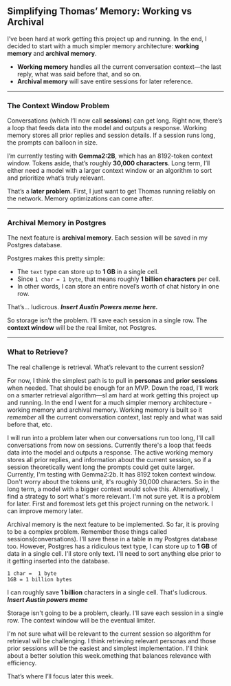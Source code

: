 ## Simplifying Thomas’ Memory: Working vs Archival

I’ve been hard at work getting this project up and running. In the end, I decided to start with a much simpler memory architecture: **working memory** and **archival memory**.

* **Working memory** handles all the current conversation context—the last reply, what was said before that, and so on.
* **Archival memory** will save entire sessions for later reference.

---

### The Context Window Problem

Conversations (which I’ll now call **sessions**) can get long. Right now, there’s a loop that feeds data into the model and outputs a response. Working memory stores all prior replies and session details. If a session runs long, the prompts can balloon in size.

I’m currently testing with **Gemma2:2B**, which has an 8192-token context window. Tokens aside, that’s roughly **30,000 characters**. Long term, I’ll either need a model with a larger context window or an algorithm to sort and prioritize what’s truly relevant.

That’s a **later problem**. First, I just want to get Thomas running reliably on the network. Memory optimizations can come after.

---

### Archival Memory in Postgres

The next feature is **archival memory**. Each session will be saved in my Postgres database.

Postgres makes this pretty simple:

* The `text` type can store up to **1 GB** in a single cell.
* Since `1 char = 1 byte`, that means roughly **1 billion characters** per cell.
* In other words, I can store an entire novel’s worth of chat history in one row.

That’s… ludicrous.
***Insert Austin Powers meme here.***

So storage isn’t the problem. I’ll save each session in a single row. The **context window** will be the real limiter, not Postgres.

---

### What to Retrieve?

The real challenge is retrieval. What’s relevant to the current session?

For now, I think the simplest path is to pull in **personas** and **prior sessions** when needed. That should be enough for an MVP. Down the road, I’ll work on a smarter retrieval algorithm—sI am hard at work getting this project up and running. In the end I went for a much simpler memory architecture - working memory and archival memory. Working memory is built so it *remember* all the current conversation context, last reply and what was said before that, etc.

I will run into a problem later when our conversations run too long, I'll call conversations from now on sessions. Currently there's a loop that feeds data into the model and outputs a response. The active working memory stores all prior replies, and information about the current session, so if a session theoretically went long the prompts could get quite larger. Currently, I'm testing with Gemma2:2b. It has 8192 token context window. Don't worry about the tokens unit, it's roughly 30,000 characters. So in the long term, a model with a bigger context would solve this. Alternatively, I find a strategy to sort what's more relevant. I'm not sure yet. It is a problem for later. First and foremost lets get this project running on the network. I can improve memory later.

Archival memory is the next feature to be implemented. So far, it is proving to be a complex problem. Remember those things called sessions(conversations). I'll save these in a table in my Postgres database too. However, Postgres has a ridiculous text type, I can store up to **1 GB** of data in a single cell. I'll store only text. I'll need to sort anything else prior to it getting inserted into the database. 
```
1 char =  1 byte
1GB = 1 billion bytes
```
I can roughly save **1 billion** characters in a single cell. That's ludicrous.
***Insert Austin powers meme***

Storage isn't going to be a problem, clearly. I'll save each session in a single row. The context window will be the eventual limiter. 

I'm not sure what will be relevant to the current session so algorithm for retrieval will be challenging. I think retrieving relevant personas and those prior sessions will be the easiest and simplest implementation. I'll think about a better solution this week.omething that balances relevance with efficiency.

That’s where I’ll focus later this week.

